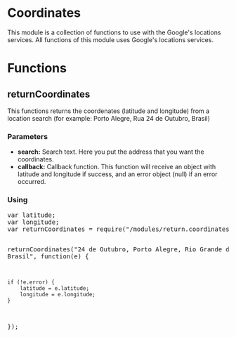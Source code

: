 <h1>Coordinates</h1>
<p>This module is a collection of functions to use with the Google's locations services. All functions of this module uses Google's locations services.</p>

<h1>Functions</h1>
<h2>returnCoordinates</h2>
<p>This functions returns the coordenates (latitude and longitude) from a location search (for example: Porto Alegre, Rua 24 de Outubro, Brasil)</p>
<h3>Parameters</h3>
<ul>
	<li><b>search:</b> Search text. Here you put the address that you want the coordinates.</li>
	<li><b>callback:</b> Callback function. This function will receive an object with latitude and longitude if success, and an error object (null) if an error occurred.
</ul>
<h3>Using</h3>
<pre>var latitude;
var longitude;
var returnCoordinates = require("/modules/return.coordinates").returnCoordinates;

returnCoordinates("24 de Outubro, Porto Alegre, Rio Grande do Sul, Brasil", function(e) {

	if (!e.error) {
		latitude = e.latitude;
		longitude = e.longitude;
	}

});</pre>